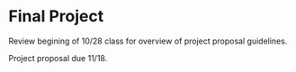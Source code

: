 # Final Project

Review begining of 10/28 class for overview of project proposal guidelines.

Project proposal due 11/18.